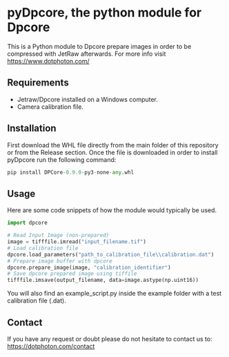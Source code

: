 # pyDpcore, the python module for Dpcore

This is a Python module to Dpcore prepare images in order to be compressed with JetRaw afterwards. For more info visit
https://www.dotphoton.com/


## Requirements
- Jetraw/Dpcore installed on a Windows computer.
- Camera calibration file. 

## Installation
First download the WHL file directly from the main folder of this repository or from the Release section. 
Once the file is downloaded in order to install pyDpcore run the following command:

```python
pip install DPCore-0.9.0-py3-none-any.whl
```

## Usage
Here are some code snippets of how the module would typically be used.

```python
import dpcore

# Read Input Image (non-prepared)
image = tifffile.imread("input_filename.tif")
# Load calibration file
dpcore.load_parameters("path_to_calibration_file\\calibration.dat")
# Prepare image buffer with dpcore
dpcore.prepare_image(image, "calibration_identifier")
# Save dpcore prepared image using tiffile
tifffile.imsave(output_filename, data=image.astype(np.uint16))
```

You will also find an example_script.py inside the example folder with a test calibration file (.dat). 

## Contact

If you have any request or doubt please do not hesitate to contact us to:
https://dotphoton.com/contact
